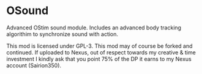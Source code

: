 # OSound
 
Advanced OStim sound module. Includes an advanced body tracking algorithim to synchronize sound with action.

This mod is licensed under GPL-3. This mod may of course be forked and continued. If uploaded to Nexus, out of respect towards my creative & time investment I kindly ask that you point 75% of the DP it earns to my Nexus account (Sairion350). 